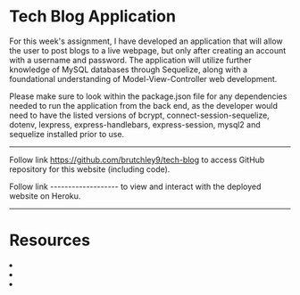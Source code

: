 # Tech Blog Application


For this week's assignment, I have developed an application that will allow the user to post blogs to a live webpage, but only after creating an account with a username and password. The application will utilize further knowledge of MySQL databases through Sequelize, along with a foundational understanding of Model-View-Controller web development.

Please make sure to look within the package.json file for any dependencies needed to run the application from the back end, as the developer would need to have the listed versions of bcrypt, connect-session-sequelize, dotenv, lexpress, express-handlebars, express-session, mysql2 and sequelize installed prior to use.


---


Follow link https://github.com/brutchley9/tech-blog to access GitHub repository for this website (including code).

Follow link ------------------- to view and interact with the deployed website on Heroku.


---


# Resources

<li></li>
    
<li></li>
    
<li></li>